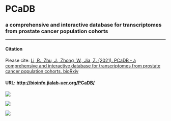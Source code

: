 # PCaDB
### a comprehensive and interactive database for transcriptomes from prostate cancer population cohorts
---

#### Citation
Please cite: [Li, R., Zhu, J., Zhong, W., Jia, Z. (2021). PCaDB - a comprehensive and interactive database for transcriptomes from prostate cancer population cohorts. bioRxiv](https://doi.org/10.1101/2021.06.29.449134
)

#### URL: http://bioinfo.jialab-ucr.org/PCaDB/

![](https://github.com/rli012/PCaTranscriptome/blob/master/www/img/home.png)

![](https://github.com/rli012/PCaTranscriptome/blob/master/www/img/pipeline.jpg)

![](https://github.com/rli012/PCaTranscriptome/blob/master/www/img/analysis.png)
